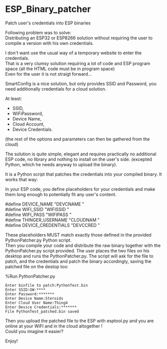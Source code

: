 # ESP_Binary_patcher
Patch user's credentials into ESP binaries

Following problem was to solve:  
Distributing an ESP32 or ESP8266 solution without requiring the user to compile a version with his own credentials.  

I don't want use the usual way of a temporary website to enter the credentials.  
That is a very clumsy solution requiring a lot of code and ESP program space (all the HTML code must be in program space)  
Even for the user it is not straigt forward...

SmartConfig is a nice solution, but only provides SSID and Password, you need additionally credentials for a cloud solution. 

At least: 
* SSID, 
* WiFiPassword, 
* Device Name, 
* Cloud Account, 
* Device Credentials.

(the rest of the options and parameters can then be gathered from the cloud)

The solution is quite simple, elegant and requires practically no additional ESP code, no library and nothing to install on the user's side.
(excepted Python, which he needs anyway to upload the binary).

It is a Python script that patches the credentials into your compiled binary.
It works that way:

In your ESP code, you define placeholders for your credentials and make them long enough to potentially fit any user's content.

  #define DEVICE_NAME             "DEVCNAME        "   
  #define WIFI_SSID               "WIFISSID        "   
  #define WIFI_PASS               "WIFIPASS                "  
  #define THINGER_USERNAME        "CLOUDNAM        "  
  #define DEVICE_CREDENTIALS      "DEVCCRED        "  

These placeholders MUST match exactly those defined in the provided PythonPatcher.py Python script.  
Then you compile your code and distribute the raw binary together with the PythonPatcher.py script provided.
The user places the two files on his desktop and runs the PythonPatcher.py.
The script will ask for the file to patch, and the credentials and patch the binary accordingly, saving the patched file on the destop too:

%Run PythonPatcher.py

    Enter binfile to patch:PythonTest.bin  
    Enter SSID:GW-****  
    Enter Password:*******  
    Enter Device Name:Steroids  
    Enter Cloud User Name:Thing4  
    Enter Device Credentials:*******  
    File PythonTest_patched.bin saved  

Then you upload the patched file to the ESP with esptool.py and you are online at your WiFI and in the cloud altogether !  
Could you imagine it easier?  

Enjoy!
